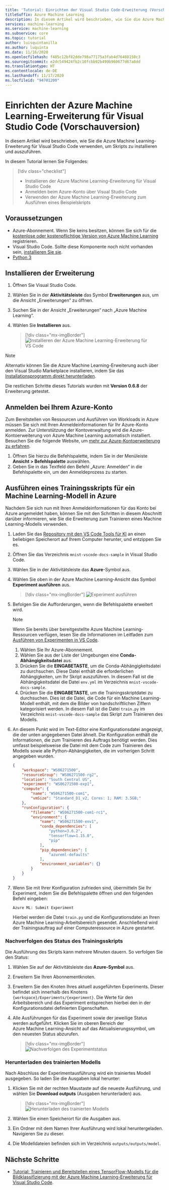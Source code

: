 ```yaml
---
title: 'Tutorial: Einrichten der Visual Studio Code-Erweiterung (Vorschauversion)'
titleSuffix: Azure Machine Learning
description: In diesem Artikel wird beschrieben, wie Sie die Azure Machine Learning-Erweiterung für Visual Studio Code verwenden, um Trainingsskripts zu installieren und auszuführen.
services: machine-learning
ms.service: machine-learning
ms.subservice: core
ms.topic: tutorial
author: luisquintanilla
ms.author: luquinta
ms.date: 11/16/2020
ms.openlocfilehash: f485c12bf82dde798a77175a3fab4d76488150c3
ms.sourcegitcommit: e2dc549424fb2c10fcbb92b499b960677d67a8dd
ms.translationtype: HT
ms.contentlocale: de-DE
ms.lasthandoff: 11/17/2020
ms.locfileid: "94701200"
---
```

# <a name="set-up-azure-machine-learning-visual-studio-code-extension-preview"></a>Einrichten der Azure Machine Learning-Erweiterung für Visual Studio Code (Vorschauversion)

In diesem Artikel wird beschrieben, wie Sie die Azure Machine Learning-Erweiterung für Visual Studio Code verwenden, um Skripts zu installieren und auszuführen.

In diesem Tutorial lernen Sie Folgendes:

> [!div class="checklist"]
> * Installieren der Azure Machine Learning-Erweiterung für Visual Studio Code
> * Anmelden beim Azure-Konto über Visual Studio Code
> * Verwenden der Azure Machine Learning-Erweiterung zum Ausführen eines Beispielskripts

## <a name="prerequisites"></a>Voraussetzungen

- Azure-Abonnement. Wenn Sie keins besitzen, können Sie sich für die [kostenlose oder kostenpflichtige Version von Azure Machine Learning](https://aka.ms/AMLFree) registrieren.
- Visual Studio Code. Sollte diese Komponente noch nicht vorhanden sein, [installieren Sie sie](https://code.visualstudio.com/docs/setup/setup-overview).
- [Python 3](https://www.python.org/downloads/)

## <a name="install-the-extension"></a>Installieren der Erweiterung

1. Öffnen Sie Visual Studio Code.
1. Wählen Sie in der **Aktivitätsleiste** das Symbol **Erweiterungen** aus, um die Ansicht „Erweiterungen“ zu öffnen.
1. Suchen Sie in der Ansicht „Erweiterungen“ nach „Azure Machine Learning“.
1. Wählen Sie **Installieren** aus.

    > [!div class="mx-imgBorder"]
    > ![Installieren der Azure Machine Learning-Erweiterung für VS Code](./media/tutorial-setup-vscode-extension/install-aml-vscode-extension.PNG)

> [!NOTE]
> Alternativ können Sie die Azure Machine Learning-Erweiterung auch über den Visual Studio Marketplace installieren, indem Sie das [Installationsprogramm direkt herunterladen](https://aka.ms/vscodetoolsforai). 

Die restlichen Schritte dieses Tutorials wurden mit **Version 0.6.8** der Erweiterung getestet.

## <a name="sign-in-to-your-azure-account"></a>Anmelden bei Ihrem Azure-Konto

Zum Bereitstellen von Ressourcen und Ausführen von Workloads in Azure müssen Sie sich mit Ihren Anmeldeinformationen für Ihr Azure-Konto anmelden. Zur Unterstützung der Kontoverwaltung wird die Azure-Kontoerweiterung von Azure Machine Learning automatisch installiert. Besuchen Sie die folgende Website, um [mehr zur Azure-Kontoerweiterung zu erfahren](https://marketplace.visualstudio.com/items?itemName=ms-vscode.azure-account).

1. Öffnen Sie hierzu die Befehlspalette, indem Sie in der Menüleiste **Ansicht > Befehlspalette** auswählen. 
1. Geben Sie in das Textfeld den Befehl „Azure: Anmelden“ in die Befehlspalette ein, um den Anmeldeprozess zu starten.

## <a name="run-a-machine-learning-model-training-script-in-azure"></a>Ausführen eines Trainingsskripts für ein Machine Learning-Modell in Azure

Nachdem Sie sich nun mit Ihren Anmeldeinformationen für das Konto bei Azure angemeldet haben, können Sie mit den Schritten in diesem Abschnitt darüber informieren, wie Sie die Erweiterung zum Trainieren eines Machine Learning-Modells verwenden.

1. Laden Sie das [Repository mit den VS Code Tools für KI](https://github.com/microsoft/vscode-tools-for-ai/archive/master.zip) an einen beliebigen Speicherort auf Ihrem Computer herunter, und entzippen Sie es.
1. Öffnen Sie das Verzeichnis `mnist-vscode-docs-sample` in Visual Studio Code.
1. Wählen Sie in der Aktivitätsleiste das **Azure**-Symbol aus.
1. Wählen Sie oben in der Azure Machine Learning-Ansicht das Symbol **Experiment ausführen** aus.

    > [!div class="mx-imgBorder"]
    > ![Experiment ausführen](./media/tutorial-setup-vscode-extension/run-experiment.PNG)

1. Befolgen Sie die Aufforderungen, wenn die Befehlspalette erweitert wird.

    > [!NOTE]
    > Wenn Sie bereits über bereitgestellte Azure Machine Learning-Ressourcen verfügen, lesen Sie die Informationen im Leitfaden zum [Ausführen von Experimenten in VS Code](./how-to-manage-resources-vscode.md#run-experiment).

    1. Wählen Sie Ihr Azure-Abonnement.
    1. Wählen Sie aus der Liste der Umgebungen eine **Conda-Abhängigkeitsdatei** aus.
    1. Drücken Sie die **EINGABETASTE**, um die Conda-Abhängigkeitsdatei zu durchsuchen. Diese Datei enthält die erforderlichen Abhängigkeiten, um Ihr Skript auszuführen. In diesem Fall ist die Abhängigkeitsdatei die Datei `env.yml` im Verzeichnis `mnist-vscode-docs-sample`.
    1. Drücken Sie die **EINGABETASTE**, um die Trainingsskriptdatei zu durchsuchen. Dies ist die Datei, die Code für ein Machine Learning-Modell enthält, mit dem die Bilder von handschriftlichen Ziffern kategorisiert werden. In diesem Fall ist die Datei `train.py` im Verzeichnis `mnist-vscode-docs-sample` das Skript zum Trainieren des Modells.

1. An diesem Punkt wird im Text-Editor eine Konfigurationsdatei angezeigt, die der unten angegebenen Datei ähnelt. Die Konfiguration enthält die Informationen, die zum Trainieren des Auftrags benötigt werden. Dies umfasst beispielsweise die Datei mit dem Code zum Trainieren des Modells sowie alle Python-Abhängigkeiten, die im vorherigen Schritt angegeben wurden.

    ```json
    {
        "workspace": "WS06271500",
        "resourceGroup": "WS06271500-rg2",
        "location": "South Central US",
        "experiment": "WS06271500-exp1",
        "compute": {
            "name": "WS06271500-com1",
            "vmSize": "Standard_D1_v2, Cores: 1; RAM: 3.5GB;"
        },
        "runConfiguration": {
            "filename": "WS06271500-com1-rc1",
            "environment": {
                "name": "WS06271500-env1",
                "conda_dependencies": [
                    "python=3.6.2",
                    "tensorflow=1.15.0",
                    "pip"
                ],
                "pip_dependencies": [
                    "azureml-defaults"
                ],
                "environment_variables": {}
            }
        }
    }
    ```

1. Wenn Sie mit Ihrer Konfiguration zufrieden sind, übermitteln Sie Ihr Experiment, indem Sie die Befehlspalette öffnen und den folgenden Befehl eingeben:

    ```text
    Azure ML: Submit Experiment
    ```

    Hierbei werden die Datei `train.py` und die Konfigurationsdatei an Ihren Azure Machine Learning-Arbeitsbereich gesendet. Anschließend wird der Trainingsauftrag auf einer Computeressource in Azure gestartet.

### <a name="track-the-progress-of-the-training-script"></a>Nachverfolgen des Status des Trainingsskripts

Die Ausführung des Skripts kann mehrere Minuten dauern. So verfolgen Sie den Status:

1. Wählen Sie auf der Aktivitätsleiste das **Azure-Symbol** aus.
1. Erweitern Sie Ihren Abonnementknoten.
1. Erweitern Sie den Knoten Ihres aktuell ausgeführten Experiments. Dieser befindet sich innerhalb des Knotens `{workspace}/Experiments/{experiment}`. Die Werte für den Arbeitsbereich und das Experiment entsprechen hierbei den in der Konfigurationsdatei definierten Eigenschaften.
1. Alle Ausführungen für das Experiment sowie der jeweilige Status werden aufgeführt. Klicken Sie im oberen Bereich der Azure Machine Learning-Ansicht auf das Aktualisierungssymbol, um den neuesten Status abzurufen.

    > [!div class="mx-imgBorder"]
    > ![Nachverfolgen des Experimentstatus](./media/tutorial-setup-vscode-extension/track-experiment-progress.PNG)

### <a name="download-the-trained-model"></a>Herunterladen des trainierten Modells

Nach Abschluss der Experimentausführung wird ein trainiertes Modell ausgegeben. So laden Sie die Ausgaben lokal herunter:

1. Klicken Sie mit der rechten Maustaste auf die neueste Ausführung, und wählen Sie **Download outputs** (Ausgaben herunterladen) aus.

    > [!div class="mx-imgBorder"]
    > ![Herunterladen des trainierten Modells](./media/tutorial-setup-vscode-extension/download-trained-model.PNG)

1. Wählen Sie einen Speicherort für die Ausgaben aus.
1. Ein Ordner mit dem Namen Ihrer Ausführung wird lokal heruntergeladen. Navigieren Sie zu dieser.
1. Die Modelldateien befinden sich im Verzeichnis `outputs/outputs/model`.

## <a name="next-steps"></a>Nächste Schritte

* [Tutorial: Trainieren und Bereitstellen eines TensorFlow-Modells für die Bildklassifizierung mit der Azure Machine Learning-Erweiterung für Visual Studio Code](tutorial-train-deploy-image-classification-model-vscode.md).
